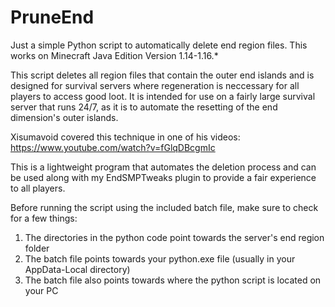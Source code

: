 # PruneEnd
Just a simple Python script to automatically delete end region files. This works on Minecraft Java Edition Version 1.14-1.16.*

This script deletes all region files that contain the outer end islands and is designed for survival servers where regeneration is neccessary for all players to access good loot. It is intended for use on a fairly large survival server that runs 24/7, as it is to automate the resetting of the end dimension's outer islands. 

Xisumavoid covered this technique in one of his videos:
https://www.youtube.com/watch?v=fGlqDBcgmIc

This is a lightweight program that automates the deletion process and can be used along with my EndSMPTweaks plugin to provide a fair experience to all players.

Before running the script using the included batch file, make sure to check for a few things:

1. The directories in the python code point towards the server's end region folder
2. The batch file points towards your python.exe file (usually in your AppData-Local directory)
3. The batch file also points towards where the python script is located on your PC
